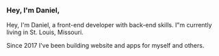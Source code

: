 ### Hey, I'm Daniel,  
Hey, I'm Daniel, a front-end developer with back-end skills. I"m currently living in St. Louis, Missouri. 

Since 2017 I've been building website and apps for myself and others.
